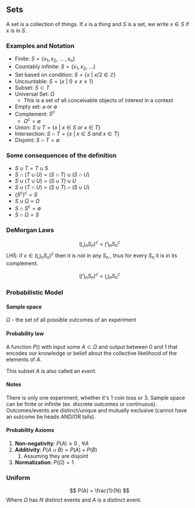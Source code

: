 ## Sets
A set is a collection of things. 
If $x$ is a thing and $S$ is a set, we write $x \in S$ if $x$ is in $S$.

### Examples and Notation
- Finite: $S = \{x_1, x_2, \ ... \ , x_n\}$
- Countably infinite: $S = \{x_1, x_2, \ ... \}$
- Set based on condition: $S = \{x\ |\ x/2 \in \mathbb{Z} \}$
- Uncountable: $S = \{x\ |\ 0\leq x \leq 1\}$
- Subset: $S \subset T$
- Universal Set: $\Omega$
    - This is a set of all conceivable objects of interest in a context
- Empty set: $\varnothing$ or $\emptyset$
- Complement: $S^c$ 
    - $\Omega ^c = \emptyset$
- Union: $S \cup T= \{x\ |\ x\in S \ or\ x\in T \}$
- Intersection: $S \cap T= \{x\ |\ x\in S \ and\ x\in T \}$
- Disjoint: $S \cap T = \emptyset$

### Some consequences of the definition
* $S \cup T = T \cup S$
* $S \cap (T \cup U) = (S \cap T) \cup (S \cap U)$
* $S \cup (T \cup U) = (S \cup T) \cup U$
* $S \cup (T \cap U) = (S \cup T) \cap (S \cup U)$
* $(S^c)^c = S$
* $S \cup \Omega = \Omega$
* $S \cap S^c = \emptyset$
* $S \cap \Omega = S$

### DeMorgan Laws

$$
\left( \bigcup_{n} S_n \right)^c = \bigcap_{n} S_n^c
$$
LHS: if $x \in \left( \bigcup_{n} S_n \right)^c$ then it is not in any $S_n$ , thus for every $S_n$ it is in its complement.


$$
\left( \bigcap_{n} S_n \right)^c = \bigcup_{n} S_n^c
$$
### Probabilistic Model
#### Sample space
$\Omega$ - the set of all possible outcomes of an experiment
#### Probability law
A function $P()$ with input some $A \subset \Omega$ and output between 0 and 1 that encodes our knowledge or belief about the collective likelihood of the elements of $A$.

This subset $A$ is also called an _event_.

#### Notes
There is only one experiment, whether it's 1 coin toss or 3.
Sample space can be finite or infinite (ex. discrete outcomes or continuous).
Outcomes/events are distinct/unique and mutually exclusive (cannot have an outcome be heads AND/OR tails).

#### Probability Axioms
1. **Non-negativity**: $P(A) \geq 0 \ , \ \forall A$
2. **Additivity**: $P(A \cup B) = P(A) + P(B)$
    1. Assuming they are disjoint
3. **Normalization**: $P(\Omega)=1$

### Uniform
$$
P(A) = \frac{1}{N}
$$
Where $\Omega$ has $N$ distinct events and $A$ is a distinct event.